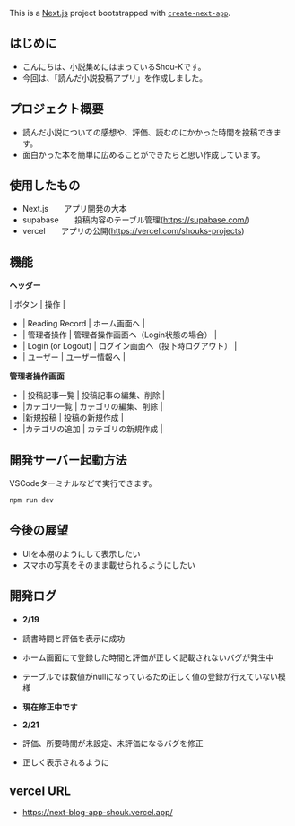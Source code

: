 This is a [Next.js](https://nextjs.org) project bootstrapped with [`create-next-app`](https://nextjs.org/docs/app/api-reference/cli/create-next-app).

## はじめに

- こんにちは、小説集めにはまっているShou-Kです。
- 今回は、「読んだ小説投稿アプリ」を作成しました。

## プロジェクト概要

- 読んだ小説についての感想や、評価、読むのにかかった時間を投稿できます。
- 面白かった本を簡単に広めることができたらと思い作成しています。

## 使用したもの

- Next.js　　アプリ開発の大本
- supabase　　投稿内容のテーブル管理(https://supabase.com/)
- vercel　　アプリの公開(https://vercel.com/shouks-projects)

## 機能

**ヘッダー**

| ボタン | 操作 |

- | Reading Record | ホーム画面へ |
- | 管理者操作 | 管理者操作画面へ（Login状態の場合） |
- | Login (or Logout) | ログイン画面へ（投下時ログアウト） |
- | ユーザー | ユーザー情報へ |

**管理者操作画面**

- | 投稿記事一覧 | 投稿記事の編集、削除 |
- |カテゴリ一覧 | カテゴリの編集、削除 |
- |新規投稿 | 投稿の新規作成 |
- |カテゴリの追加 | カテゴリの新規作成 |

## 開発サーバー起動方法

VSCodeターミナルなどで実行できます。

```bash
npm run dev
```

## 今後の展望

- UIを本棚のようにして表示したい
- スマホの写真をそのまま載せられるようにしたい

## 開発ログ

- **2/19**　
- 読書時間と評価を表示に成功
- ホーム画面にて登録した時間と評価が正しく記載されないバグが発生中
- テーブルでは数値がnullになっているため正しく値の登録が行えていない模様
- **現在修正中です**

- **2/21**
- 評価、所要時間が未設定、未評価になるバグを修正
- 正しく表示されるように

## vercel URL

- https://next-blog-app-shouk.vercel.app/
